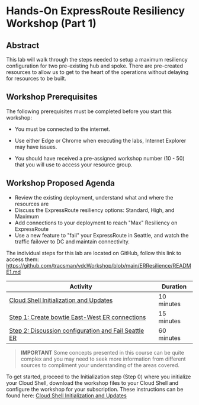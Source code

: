# Hands-On ExpressRoute Resiliency Workshop (Part 1)

## Abstract

This lab will walk through the steps needed to setup a maximum resiliency configuration for two pre-existing hub and spoke. There are pre-created resources to allow us to get to the heart of the operations without delaying for resources to be built.

## Workshop Prerequisites

The following prerequisites must be completed before you start this workshop:

* You must be connected to the internet.

* Use either Edge or Chrome when executing the labs, Internet Explorer may have issues.

* You should have received a pre-assigned workshop number (10 - 50) that you will use to access your resource group. 

## Workshop Proposed Agenda

* Review the existing deployment, understand what and where the resources are
* Discuss the ExpressRoute resiliency options: Standard, High, and Maximum
* Add connections to your deployment to reach "Max" Resiliency on ExpressRoute
* Use a new feature to "fail" your ExpressRoute in Seattle, and watch the traffic failover to DC and maintain connectivity.

The individual steps for this lab are located on GitHub, follow this link to access them: https://github.com/tracsman/vdcWorkshop/blob/main/ERResilience/README1.md

Activity | Duration
-------- | ---------
[Cloud Shell Initialization and Updates][Step0] | 10 minutes
[Step 1: Create bowtie East-West ER connections][Step1] | 15 minutes
[Step 2: Discussion configuration and Fail Seattle ER][Step2] | 60 minutes

> **IMPORTANT**
> Some concepts presented in this course can be quite complex and you may need to seek more information from different sources to compliment your understanding of the areas covered.

To get started, proceed to the Initialization step (Step 0) where you initialize your Cloud Shell, download the workshop files to your Cloud Shell and configure the workshop for your subscription. These instructions can be found here: [Cloud Shell Initialization and Updates][Step0]

<!--Link References-->
[Step0]: ./ERRes1Step0.md
[Step1]: ./ERRes1Step1.md
[Step2]: ./ERRes1Step2.md

<!--Image References-->
[1]: ./Media/ERRes1Step2.svg "Workshop final as-built diagram"
